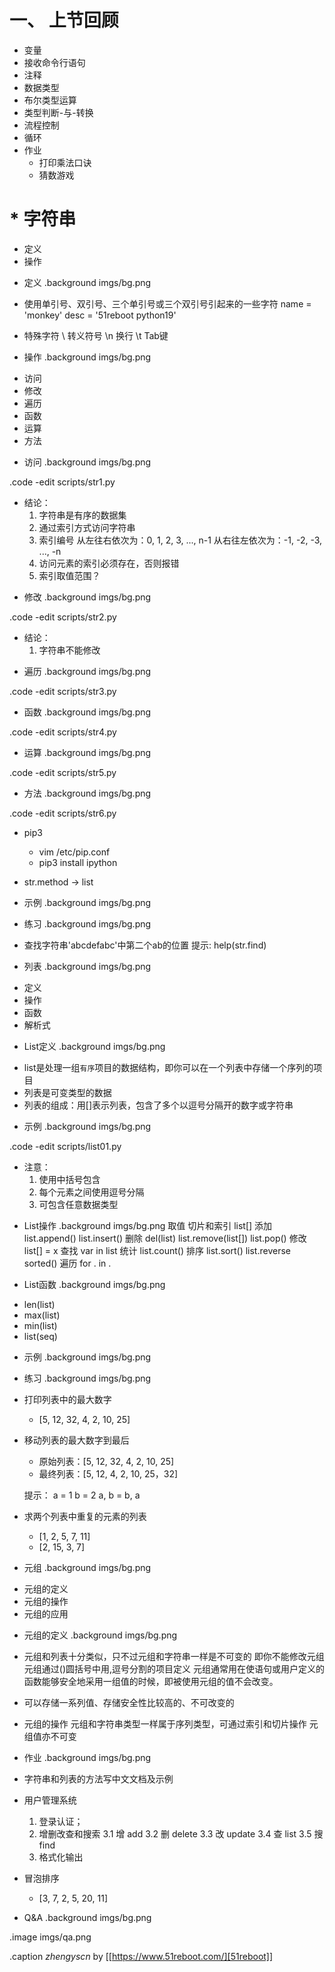 

# 一、 上节回顾 #

- 变量
- 接收命令行语句
- 注释
- 数据类型
- 布尔类型运算
- 类型判断-与-转换
- 流程控制
- 循环
- 作业
   - 打印乘法口诀
   - 猜数游戏

# * 字符串 #

- 定义
- 操作


* 定义
.background imgs/bg.png

- 使用单引号、双引号、三个单引号或三个双引号引起来的一些字符
	name = 'monkey'
	desc = '51reboot python19'

- 特殊字符
	\ 	转义符号
	\n	换行
	\t	Tab键


* 操作
.background imgs/bg.png

- 访问
- 修改
- 遍历
- 函数
- 运算
- 方法

* 访问
.background imgs/bg.png

.code -edit scripts/str1.py

- 结论：
	1. 字符串是有序的数据集
	2. 通过索引方式访问字符串
	3. 索引编号
		从左往右依次为：0, 1, 2, 3, ..., n-1
		从右往左依次为：-1, -2, -3, ..., -n
	4. 访问元素的索引必须存在，否则报错
	5. 索引取值范围？


* 修改
.background imgs/bg.png

.code -edit scripts/str2.py

- 结论：
	1. 字符串不能修改


* 遍历
.background imgs/bg.png

.code -edit scripts/str3.py

* 函数
.background imgs/bg.png

.code -edit scripts/str4.py

* 运算
.background imgs/bg.png

.code -edit scripts/str5.py

* 方法
.background imgs/bg.png

.code -edit scripts/str6.py

- pip3

    - vim /etc/pip.conf
    - pip3 install ipython

- str.method -> list


* 示例
.background imgs/bg.png

* 练习
.background imgs/bg.png

- 查找字符串'abcdefabc'中第二个ab的位置
	提示: help(str.find)




* 列表
.background imgs/bg.png

- 定义
- 操作
- 函数
- 解析式


* List定义
.background imgs/bg.png

- list是处理一组`有序`项目的数据结构，即你可以在一个列表中存储一个序列的项目
- 列表是可变类型的数据
- 列表的组成：用[]表示列表，包含了多个以逗号分隔开的数字或字符串

* 示例
.background imgs/bg.png

.code -edit scripts/list01.py

- 注意：
	1. 使用中括号包含
	2. 每个元素之间使用逗号分隔
	3. 可包含任意数据类型


* List操作
.background imgs/bg.png
	取值
		切片和索引
		list[]
	添加
		list.append()
		list.insert()
	删除
		del(list)
		list.remove(list[])
		list.pop()
	修改
		list[] = x
	查找
		var in list
	统计
		list.count()
	排序
		list.sort()
		list.reverse
		sorted()
	遍历
		for . in .


* List函数
.background imgs/bg.png

- len(list)
- max(list)
- min(list)
- list(seq)



* 示例
.background imgs/bg.png


* 练习
.background imgs/bg.png

- 打印列表中的最大数字
	- [5, 12, 32, 4, 2, 10, 25]


- 移动列表的最大数字到最后
	- 原始列表：[5, 12, 32, 4, 2, 10, 25]
	- 最终列表：[5, 12, 4, 2, 10, 25，32]

	提示：
	a = 1
	b = 2
	a, b = b, a

- 求两个列表中重复的元素的列表
	- [1, 2, 5, 7, 11]
	- [2, 15, 3, 7]


* 元组
.background imgs/bg.png

- 元组的定义
- 元组的操作
- 元组的应用


* 元组的定义
.background imgs/bg.png

- 元组和列表十分类似，只不过元组和字符串一样是不可变的 即你不能修改元组
	元组通过()圆括号中用,逗号分割的项目定义
	元组通常用在使语句或用户定义的函数能够安全地采用一组值的时候，即被使用元组的值不会改变。

- 可以存储一系列值、存储安全性比较高的、不可改变的

- 元组的操作
	元组和字符串类型一样属于序列类型，可通过索引和切片操作
	元组值亦不可变




* 作业
.background imgs/bg.png

- 字符串和列表的方法写中文文档及示例

- 用户管理系统
    1. 登录认证；
    2. 增删改查和搜索
        3.1 增 add
        3.2 删 delete
        3.3 改 update
        3.4 查 list
        3.5 搜 find
    3. 格式化输出

- 冒泡排序
	- [3, 7, 2, 5, 20, 11]



* Q&A
.background imgs/bg.png

.image imgs/qa.png

.caption _zhengyscn_ by [[https://www.51reboot.com/][51reboot]]
